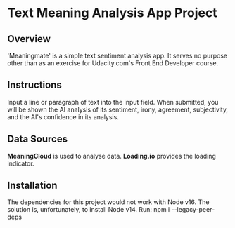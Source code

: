 # Text Meaning Analysis App Project

## Overview
'Meaningmate' is a simple text sentiment analysis app.
It serves no purpose other than as an exercise for Udacity.com's Front End Developer course.

## Instructions
Input a line or paragraph of text into the input field. When submitted, you will be shown the AI analysis of its sentiment, irony, agreement, subjectivity, and the AI's confidence in its analysis.

## Data Sources
__MeaningCloud__ is used to analyse data.
__Loading.io__ provides the loading indicator.

## Installation
The dependencies for this project would not work with Node v16. The solution is, unfortunately, to install Node v14.
Run: npm i --legacy-peer-deps

